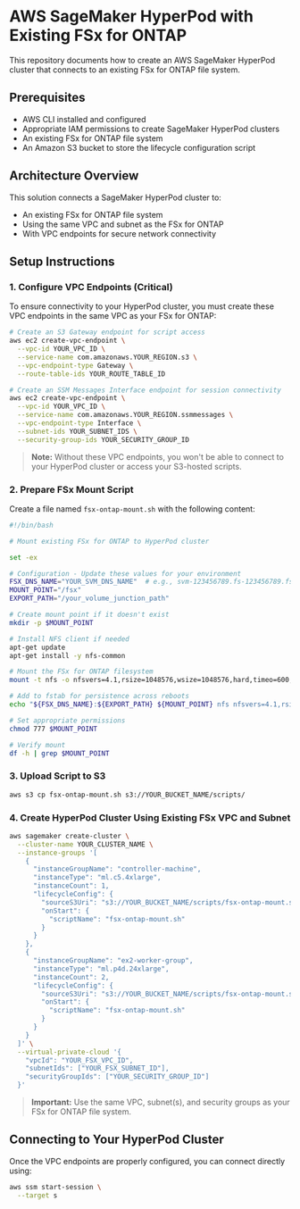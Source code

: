 # AWS SageMaker HyperPod with Existing FSx for ONTAP

This repository documents how to create an AWS SageMaker HyperPod cluster that connects to an existing FSx for ONTAP file system.

## Prerequisites

- AWS CLI installed and configured
- Appropriate IAM permissions to create SageMaker HyperPod clusters
- An existing FSx for ONTAP file system
- An Amazon S3 bucket to store the lifecycle configuration script

## Architecture Overview

This solution connects a SageMaker HyperPod cluster to:
- An existing FSx for ONTAP file system
- Using the same VPC and subnet as the FSx for ONTAP
- With VPC endpoints for secure network connectivity

## Setup Instructions

### 1. Configure VPC Endpoints (Critical)

To ensure connectivity to your HyperPod cluster, you must create these VPC endpoints in the same VPC as your FSx for ONTAP:

```bash
# Create an S3 Gateway endpoint for script access
aws ec2 create-vpc-endpoint \
  --vpc-id YOUR_VPC_ID \
  --service-name com.amazonaws.YOUR_REGION.s3 \
  --vpc-endpoint-type Gateway \
  --route-table-ids YOUR_ROUTE_TABLE_ID

# Create an SSM Messages Interface endpoint for session connectivity
aws ec2 create-vpc-endpoint \
  --vpc-id YOUR_VPC_ID \
  --service-name com.amazonaws.YOUR_REGION.ssmmessages \
  --vpc-endpoint-type Interface \
  --subnet-ids YOUR_SUBNET_IDS \
  --security-group-ids YOUR_SECURITY_GROUP_ID
```

> **Note:** Without these VPC endpoints, you won't be able to connect to your HyperPod cluster or access your S3-hosted scripts.

### 2. Prepare FSx Mount Script

Create a file named `fsx-ontap-mount.sh` with the following content:

```bash
#!/bin/bash

# Mount existing FSx for ONTAP to HyperPod cluster

set -ex

# Configuration - Update these values for your environment
FSX_DNS_NAME="YOUR_SVM_DNS_NAME"  # e.g., svm-123456789.fs-123456789.fsx.us-east-1.amazonaws.com
MOUNT_POINT="/fsx"
EXPORT_PATH="/your_volume_junction_path"

# Create mount point if it doesn't exist
mkdir -p $MOUNT_POINT

# Install NFS client if needed
apt-get update
apt-get install -y nfs-common

# Mount the FSx for ONTAP filesystem
mount -t nfs -o nfsvers=4.1,rsize=1048576,wsize=1048576,hard,timeo=600,retrans=2 ${FSX_DNS_NAME}:${EXPORT_PATH} ${MOUNT_POINT}

# Add to fstab for persistence across reboots
echo "${FSX_DNS_NAME}:${EXPORT_PATH} ${MOUNT_POINT} nfs nfsvers=4.1,rsize=1048576,wsize=1048576,hard,timeo=600,retrans=2 0 0" >> /etc/fstab

# Set appropriate permissions
chmod 777 $MOUNT_POINT

# Verify mount
df -h | grep $MOUNT_POINT
```

### 3. Upload Script to S3

```bash
aws s3 cp fsx-ontap-mount.sh s3://YOUR_BUCKET_NAME/scripts/
```

### 4. Create HyperPod Cluster Using Existing FSx VPC and Subnet

```bash
aws sagemaker create-cluster \
  --cluster-name YOUR_CLUSTER_NAME \
  --instance-groups '[
    {
      "instanceGroupName": "controller-machine",
      "instanceType": "ml.c5.4xlarge",
      "instanceCount": 1,
      "lifecycleConfig": {
        "sourceS3Uri": "s3://YOUR_BUCKET_NAME/scripts/fsx-ontap-mount.sh",
        "onStart": {
          "scriptName": "fsx-ontap-mount.sh"
        }
      }
    },
    {
      "instanceGroupName": "ex2-worker-group",
      "instanceType": "ml.p4d.24xlarge",
      "instanceCount": 2,
      "lifecycleConfig": {
        "sourceS3Uri": "s3://YOUR_BUCKET_NAME/scripts/fsx-ontap-mount.sh",
        "onStart": {
          "scriptName": "fsx-ontap-mount.sh"
        }
      }
    }
  ]' \
  --virtual-private-cloud '{
    "vpcId": "YOUR_FSX_VPC_ID",
    "subnetIds": ["YOUR_FSX_SUBNET_ID"],
    "securityGroupIds": ["YOUR_SECURITY_GROUP_ID"]
  }'
```

> **Important:** Use the same VPC, subnet(s), and security groups as your FSx for ONTAP file system.

## Connecting to Your HyperPod Cluster

Once the VPC endpoints are properly configured, you can connect directly using:

```bash
aws ssm start-session \
  --target s
